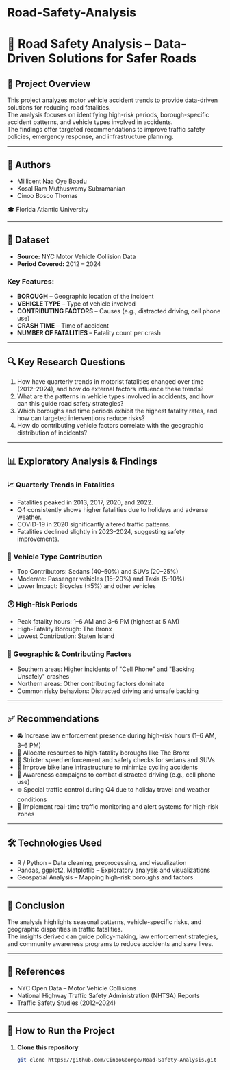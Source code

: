 # Road-Safety-Analysis
# 🚦 Road Safety Analysis – Data-Driven Solutions for Safer Roads

## 📌 Project Overview
This project analyzes motor vehicle accident trends to provide data-driven solutions for reducing road fatalities.  
The analysis focuses on identifying high-risk periods, borough-specific accident patterns, and vehicle types involved in accidents.  
The findings offer targeted recommendations to improve traffic safety policies, emergency response, and infrastructure planning.

---

## 👥 Authors
- Millicent Naa Oye Boadu  
- Kosal Ram Muthuswamy Subramanian  
- Cinoo Bosco Thomas  

🎓 Florida Atlantic University

---

## 📂 Dataset
- **Source:** NYC Motor Vehicle Collision Data  
- **Period Covered:** 2012 – 2024  

### Key Features:
- **BOROUGH** – Geographic location of the incident  
- **VEHICLE TYPE** – Type of vehicle involved  
- **CONTRIBUTING FACTORS** – Causes (e.g., distracted driving, cell phone use)  
- **CRASH TIME** – Time of accident  
- **NUMBER OF FATALITIES** – Fatality count per crash  

---

## 🔍 Key Research Questions
1. How have quarterly trends in motorist fatalities changed over time (2012–2024), and how do external factors influence these trends?  
2. What are the patterns in vehicle types involved in accidents, and how can this guide road safety strategies?  
3. Which boroughs and time periods exhibit the highest fatality rates, and how can targeted interventions reduce risks?  
4. How do contributing vehicle factors correlate with the geographic distribution of incidents?  

---

## 📊 Exploratory Analysis & Findings

### 📈 Quarterly Trends in Fatalities
- Fatalities peaked in 2013, 2017, 2020, and 2022.  
- Q4 consistently shows higher fatalities due to holidays and adverse weather.  
- COVID-19 in 2020 significantly altered traffic patterns.  
- Fatalities declined slightly in 2023–2024, suggesting safety improvements.

### 🚗 Vehicle Type Contribution
- Top Contributors: Sedans (40–50%) and SUVs (20–25%)  
- Moderate: Passenger vehicles (15–20%) and Taxis (5–10%)  
- Lower Impact: Bicycles (≤5%) and other vehicles  

### 🕑 High-Risk Periods
- Peak fatality hours: 1–6 AM and 3–6 PM (highest at 5 AM)  
- High-Fatality Borough: The Bronx  
- Lowest Contribution: Staten Island  

### 📍 Geographic & Contributing Factors
- Southern areas: Higher incidents of "Cell Phone" and "Backing Unsafely" crashes  
- Northern areas: Other contributing factors dominate  
- Common risky behaviors: Distracted driving and unsafe backing  

---

## ✅ Recommendations
- 🚔 Increase law enforcement presence during high-risk hours (1–6 AM, 3–6 PM)  
- 🌆 Allocate resources to high-fatality boroughs like The Bronx  
- 🚦 Stricter speed enforcement and safety checks for sedans and SUVs  
- 🚴 Improve bike lane infrastructure to minimize cycling accidents  
- 📱 Awareness campaigns to combat distracted driving (e.g., cell phone use)  
- ❄️ Special traffic control during Q4 due to holiday travel and weather conditions  
- 📡 Implement real-time traffic monitoring and alert systems for high-risk zones  

---

## 🛠️ Technologies Used
- R / Python – Data cleaning, preprocessing, and visualization  
- Pandas, ggplot2, Matplotlib – Exploratory analysis and visualizations  
- Geospatial Analysis – Mapping high-risk boroughs and factors  

---

## 📌 Conclusion
The analysis highlights seasonal patterns, vehicle-specific risks, and geographic disparities in traffic fatalities.  
The insights derived can guide policy-making, law enforcement strategies, and community awareness programs to reduce accidents and save lives.

---

## 📝 References
- NYC Open Data – Motor Vehicle Collisions  
- National Highway Traffic Safety Administration (NHTSA) Reports  
- Traffic Safety Studies (2012–2024)  

---

## 🚀 How to Run the Project

1. **Clone this repository**
   ```bash
   git clone https://github.com/CinooGeorge/Road-Safety-Analysis.git
